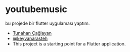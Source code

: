 # youtubemusic

bu projede bir flutter uygulaması yaptım.

- [Tunahan Çağlayan](https://github.com/TunahanCglyn)
- [@keyvanarasteh](https://github.com/keyvanarasteh/keyvanarasteh)
- This project is a starting point for a Flutter application.

